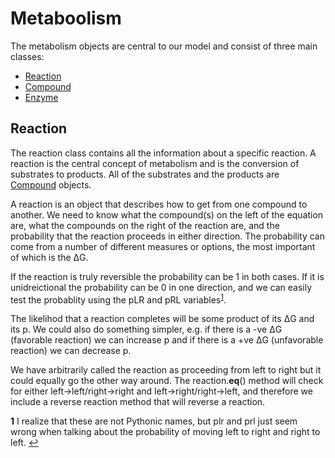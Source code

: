 # Metaboolism

The metabolism objects are central to our model and consist of three main classes:

* [Reaction](reaction.py)
* [Compound](compound.py) 
* [Enzyme](enzyme.py)

## Reaction

The reaction class contains all the information about a specific reaction. A reaction is the central concept of metabolism and is
the conversion of substrates to products. All of the substrates and the products are [Compound](Compound.py) objects.

A reaction is an object that describes how to get from one compound to another. We need to know what the compound(s) on
the left of the equation are, what the compounds on the right of the reaction are, and the probability that the reaction
proceeds in either direction. The probability can come from a number of different measures or options, the most
important of which is the &Delta;G.

If the reaction is truly reversible the probability can be 1 in both cases. If it is unidreictional the probability can
be 0 in one direction, and we can easily test the probablity using the pLR and pRL variables<sup id="a1">[1](#f1)</sup>.

The likelihod that a reaction completes will be some product of its &Delta;G and its p. We could also do something
simpler, e.g. if there  is a -ve &Delta;G (favorable reaction) we can increase p and if there is a +ve &Delta;G
(unfavorable reaction) we can decrease p.

We have arbitrarily called the reaction as proceeding from left to right but it could equally go the other way around.
The reaction.__eq__() method will check for either left->left/right->right and  left->right/right->left, and therefore
we include a reverse reaction method that will reverse a reaction.






<b id="f1">1</b> I realize that these are not Pythonic names, but plr and prl just seem wrong when talking about the
probability of moving left to right and right to left. [↩](#a1)